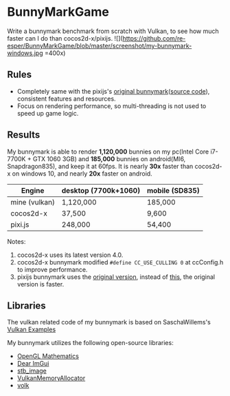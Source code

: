 # BunnyMarkGame

Write a bunnymark benchmark from scratch with Vulkan, to see how much faster can I do than cocos2d-x/pixijs.
![](https://github.com/re-esper/BunnyMarkGame/blob/master/screenshot/my-bunnymark-windows.jpg =400x)

## Rules
* Completely same with the pixijs's [original bunnymark](https://www.goodboydigital.com/pixijs/bunnymark/)([source code](https://www.goodboydigital.com/pixijs/bunnymark/js/bunnyBenchMark.js)), consistent features and resources.
* Focus on rendering performance, so multi-threading is not used to speed up game logic.


## Results
My bunnymark is able to render **1,120,000** bunnies on my pc(Intel Core i7-7700K + GTX 1060 3GB) and **185,000** bunnies on android(MI6, Snapdragon835), and keep it at 60fps. It is nearly **30x** faster than cocos2d-x on windows 10, and nearly **20x** faster on android.

| Engine       | desktop (7700k+1060)        | mobile (SD835)  |
| ------------ | ------------ | ------------ |
| mine (vulkan) | 1,120,000     | 185,000     |
| cocos2d-x    | 37,500    | 9,600    |
| pixi.js      | 248,000   | 54,400  |

Notes:
1. cocos2d-x uses its latest version 4.0.
2. cocos2d-x bunnymark modified `#define CC_USE_CULLING 0` at ccConfig.h to improve performance.
3. pixijs bunnymark uses the [original version](https://www.goodboydigital.com/pixijs/bunnymark/), instead of [this](https://pixijs.io/bunny-mark/), the original version is faster.

## Libraries
The vulkan related code of my bunnymark is based on SaschaWillems's [Vulkan Examples](https://github.com/SaschaWillems/Vulkan)

My bunnymark utilizes the following open-source libraries:
* [OpenGL Mathematics](https://github.com/g-truc/glm)
* [Dear ImGui](https://github.com/ocornut/imgui)
* [stb_image](https://github.com/nothings/stb)
* [VulkanMemoryAllocator](https://github.com/GPUOpen-LibrariesAndSDKs/VulkanMemoryAllocator)
* [volk](https://github.com/zeux/volk)
